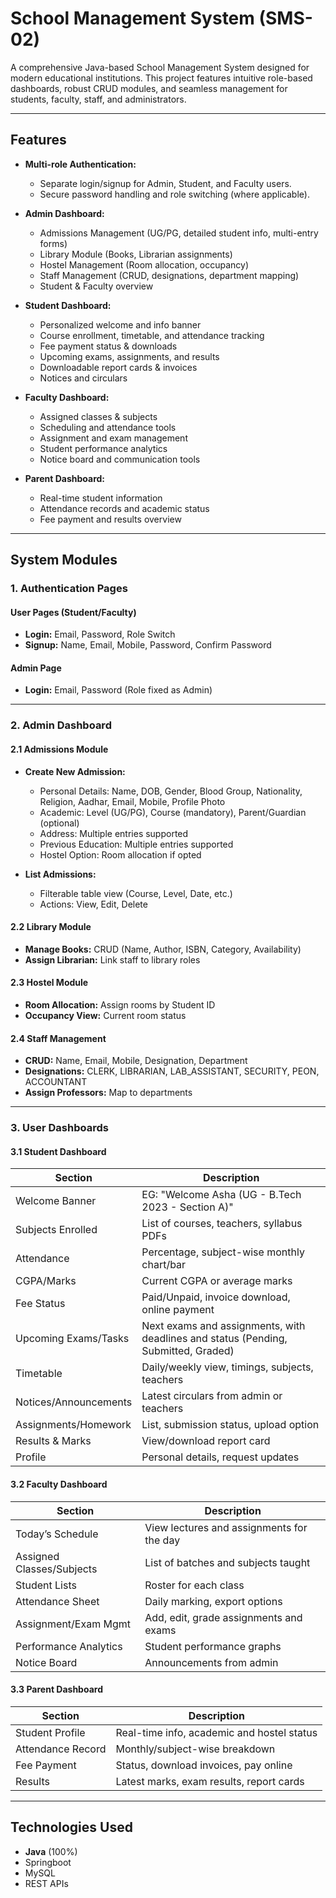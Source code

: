 # School Management System (SMS-02)

A comprehensive Java-based School Management System designed for modern educational institutions. This project features intuitive role-based dashboards, robust CRUD modules, and seamless management for students, faculty, staff, and administrators.

---

## Features

- **Multi-role Authentication:**  
  - Separate login/signup for Admin, Student, and Faculty users.
  - Secure password handling and role switching (where applicable).

- **Admin Dashboard:**  
  - Admissions Management (UG/PG, detailed student info, multi-entry forms)
  - Library Module (Books, Librarian assignments)
  - Hostel Management (Room allocation, occupancy)
  - Staff Management (CRUD, designations, department mapping)
  - Student & Faculty overview

- **Student Dashboard:**  
  - Personalized welcome and info banner
  - Course enrollment, timetable, and attendance tracking
  - Fee payment status & downloads
  - Upcoming exams, assignments, and results
  - Downloadable report cards & invoices
  - Notices and circulars

- **Faculty Dashboard:**  
  - Assigned classes & subjects
  - Scheduling and attendance tools
  - Assignment and exam management
  - Student performance analytics
  - Notice board and communication tools

- **Parent Dashboard:**  
  - Real-time student information
  - Attendance records and academic status
  - Fee payment and results overview

---

## System Modules

### 1. Authentication Pages

#### User Pages (Student/Faculty)
- **Login:** Email, Password, Role Switch
- **Signup:** Name, Email, Mobile, Password, Confirm Password

#### Admin Page
- **Login:** Email, Password (Role fixed as Admin)

---

### 2. Admin Dashboard

#### 2.1 Admissions Module
- **Create New Admission:**  
  - Personal Details: Name, DOB, Gender, Blood Group, Nationality, Religion, Aadhar, Email, Mobile, Profile Photo
  - Academic: Level (UG/PG), Course (mandatory), Parent/Guardian (optional)
  - Address: Multiple entries supported
  - Previous Education: Multiple entries supported
  - Hostel Option: Room allocation if opted

- **List Admissions:**  
  - Filterable table view (Course, Level, Date, etc.)
  - Actions: View, Edit, Delete

#### 2.2 Library Module
- **Manage Books:** CRUD (Name, Author, ISBN, Category, Availability)
- **Assign Librarian:** Link staff to library roles

#### 2.3 Hostel Module
- **Room Allocation:** Assign rooms by Student ID
- **Occupancy View:** Current room status

#### 2.4 Staff Management
- **CRUD:** Name, Email, Mobile, Designation, Department
- **Designations:** CLERK, LIBRARIAN, LAB_ASSISTANT, SECURITY, PEON, ACCOUNTANT
- **Assign Professors:** Map to departments

---

### 3. User Dashboards

#### 3.1 Student Dashboard

| Section               | Description                                                                                 |
|-----------------------|---------------------------------------------------------------------------------------------|
| Welcome Banner        | EG: "Welcome Asha (UG - B.Tech 2023 - Section A)"                                          |
| Subjects Enrolled     | List of courses, teachers, syllabus PDFs                                                    |
| Attendance            | Percentage, subject-wise monthly chart/bar                                                  |
| CGPA/Marks            | Current CGPA or average marks                                                              |
| Fee Status            | Paid/Unpaid, invoice download, online payment                                              |
| Upcoming Exams/Tasks  | Next exams and assignments, with deadlines and status (Pending, Submitted, Graded)         |
| Timetable             | Daily/weekly view, timings, subjects, teachers                                             |
| Notices/Announcements | Latest circulars from admin or teachers                                                    |
| Assignments/Homework  | List, submission status, upload option                                                     |
| Results & Marks       | View/download report card                                                                  |
| Profile               | Personal details, request updates                                                          |

#### 3.2 Faculty Dashboard

| Section                  | Description                                          |
|--------------------------|------------------------------------------------------|
| Today’s Schedule         | View lectures and assignments for the day            |
| Assigned Classes/Subjects| List of batches and subjects taught                  |
| Student Lists            | Roster for each class                                |
| Attendance Sheet         | Daily marking, export options                        |
| Assignment/Exam Mgmt     | Add, edit, grade assignments and exams               |
| Performance Analytics    | Student performance graphs                           |
| Notice Board             | Announcements from admin                             |

#### 3.3 Parent Dashboard

| Section            | Description                                 |
|--------------------|---------------------------------------------|
| Student Profile    | Real-time info, academic and hostel status  |
| Attendance Record  | Monthly/subject-wise breakdown              |
| Fee Payment        | Status, download invoices, pay online       |
| Results            | Latest marks, exam results, report cards    |

---

## Technologies Used

- **Java** (100%)
- Springboot
- MySQL
- REST APIs




